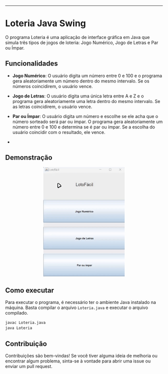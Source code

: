 ---

# Loteria Java Swing

O programa Loteria é uma aplicação de interface gráfica em Java que simula três tipos de jogos de loteria: Jogo Numérico, Jogo de Letras e Par ou Ímpar.

## Funcionalidades

- **Jogo Numérico**: O usuário digita um número entre 0 e 100 e o programa gera aleatoriamente um número dentro do mesmo intervalo. Se os números coincidirem, o usuário vence.
  
- **Jogo de Letras**: O usuário digita uma única letra entre A e Z e o programa gera aleatoriamente uma letra dentro do mesmo intervalo. Se as letras coincidirem, o usuário vence.

- **Par ou Ímpar**: O usuário digita um número e escolhe se ele acha que o número sorteado será par ou ímpar. O programa gera aleatoriamente um número entre 0 e 100 e determina se é par ou ímpar. Se a escolha do usuário coincidir com o resultado, ele vence.
- 
## Demonstração

<div align="center">
  <img src="assets/usage.gif" alt="Demo" width="260" height="350">
</div>


## Como executar

Para executar o programa, é necessário ter o ambiente Java instalado na máquina. Basta compilar o arquivo `Loteria.java` e executar o arquivo compilado.

```bash
javac Loteria.java
java Loteria
```

## Contribuição

Contribuições são bem-vindas! Se você tiver alguma ideia de melhoria ou encontrar algum problema, sinta-se à vontade para abrir uma issue ou enviar um pull request.
